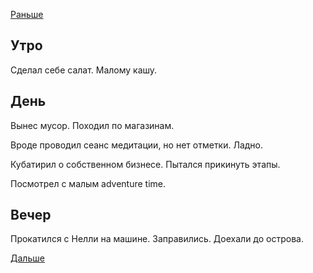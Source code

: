 [Раньше](2020.04.04.md)
## Утро
Сделал себе салат. Малому кашу.
## День
Вынес мусор. Походил по магазинам.

Вроде проводил сеанс медитации, но нет отметки. Ладно.

Кубатирил о собственном бизнесе. Пытался прикинуть этапы.

Посмотрел с малым adventure time.
## Вечер
Прокатился с Нелли на машине. Заправились. Доехали до острова.

[Дальше](2020.04.06.md)